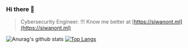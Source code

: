 ### Hi there 👋

> Cybersecurity Engineer. !!! Know me better at [https://siwanont.ml](https://siwanont.ml)

![Anurag's github stats](https://github-readme-stats.vercel.app/api?username=va1kar1e&count_private=true&show_icons=true)
[![Top Langs](https://github-readme-stats.vercel.app/api/top-langs/?username=va1kar1e&layout=compact)](https://github.com/anuraghazra/github-readme-stats)

<!--
**va1kar1e/va1kar1e** is a ✨ _special_ ✨ repository because its `README.md` (this file) appears on your GitHub profile.

Here are some ideas to get you started:

- 🔭 I’m currently working on ...
- 🌱 I’m currently learning ...
- 👯 I’m looking to collaborate on ...
- 🤔 I’m looking for help with ...
- 💬 Ask me about ...
- 📫 How to reach me: ...
- 😄 Pronouns: ...
- ⚡ Fun fact: ...
-->
